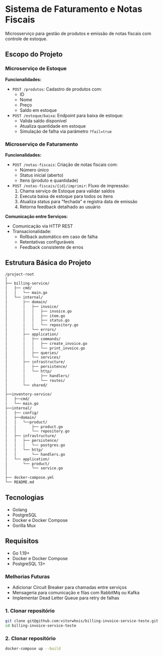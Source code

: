 # Sistema de Faturamento e Notas Fiscais

Microsserviço para gestão de produtos e emissão de notas fiscais com controle de estoque.

## Escopo do Projeto

### Microserviço de Estoque

**Funcionalidades:**
- `POST /produtos`: Cadastro de produtos com:
  - ID
  - Nome
  - Preço
  - Saldo em estoque
- `POST /estoque/baixa`: Endpoint para baixa de estoque:
  - Valida saldo disponível
  - Atualiza quantidade em estoque
  - Simulação de falha via parâmetro `?fail=true`

### Microserviço de Faturamento

**Funcionalidades:**
- `POST /notas-fiscais`: Criação de notas fiscais com:
  - Número único
  - Status inicial (aberto)
  - Itens (produto e quantidade)
- `POST /notas-fiscais/{id}/imprimir`: Fluxo de impressão:
  1. Chama serviço de Estoque para validar saldos
  2. Executa baixa de estoque para todos os itens
  3. Atualiza status para "fechada" e registra data de emissão
  4. Retorna feedback detalhado ao usuário

**Comunicação entre Serviços:**
- Comunicação via HTTP REST
- Transacionalidade:
  - Rollback automático em caso de falha
  - Retentativas configuráveis
  - Feedback consistente de erros

## Estrutura Básica do Projeto
```bash
/project-root
│
├── billing-service/
│   ├── cmd/
│   │   └── main.go
│   └── internal/
│       ├── domain/
│       │   ├── invoice/
│       │   │   ├── invoice.go
│       │   │   ├── item.go
│       │   │   ├── status.go
│       │   │   └── repository.go
│       │   └── errors/
│       ├── application/
│       │   ├── commands/
│       │   │   ├── create_invoice.go
│       │   │   └── print_invoice.go
│       │   ├── queries/
│       │   └── services/
│       ├── infrastructure/
│       │   ├── persistence/
│       │   └── http/
│       │       ├── handlers/
│       │       └── routes/
│       └── shared/
│
├──inventory-service/
│   ├──cmd/
│   └── main.go                
├──internal/
│   ├── config/
│   ├──domain/
│   │   └──product/             
│   │       ├── product.go       
│   │       └── repository.go    
│   ├── infrastructure/
│   │   ├── persistence/        
│   │   │   └── postgres.go
│   │   └── http/               
│   │       └── handlers.go
│   └── application/          
│       └── product/
│           └── service.go     
│
├── docker-compose.yml
└── README.md
```

## Tecnologias

- Golang
- PostgreSQL
- Docker e Docker Compose
- Gorilla Mux

## Requisitos

- Go 1.19+
- Docker e Docker Compose
- PostgreSQL 13+

### Melhorias Futuras
- Adicionar Circuit Breaker para chamadas entre serviços
- Mensageria para comunicação e filas com RabbitMq ou Kafka
- Implementar Dead Letter Queue para retry de falhas


### 1. Clonar repositório
```bash
git clone git@github.com:vitorwhois/billing-invoice-service-teste.git
cd billing-invoice-service-teste
```

### 2. Clonar repositório
```bash
docker-compose up --build 
```

